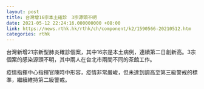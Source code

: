 ```yaml
---
layout: post
title: 台灣增16宗本土確診　3宗源頭不明
date: 2021-05-12 22:24:16.000000000 +08:00
link: https://news.rthk.hk/rthk/ch/component/k2/1590566-20210512.htm
categories: rthk
---
```


台灣新增21宗新型肺炎確診個案，其中16宗是本土病例，連續第二日創新高。3宗個案的感染源頭不明，其中兩人在台北市兩間不同的茶館工作。

疫情指揮中心指揮官陳時中形容，疫情非常嚴峻，但未達到調高至第三級警戒的標準，繼續維持第二級警戒。
